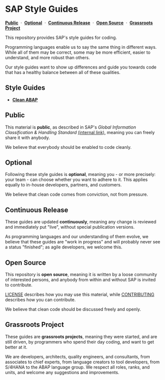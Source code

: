 # SAP Style Guides

[**Public**](#public)
&nbsp;·&nbsp;
[**Optional**](#optional)
&nbsp;·&nbsp;
[**Continuous Release**](#continuous-release)
&nbsp;·&nbsp;
[**Open Source**](#open-source)
&nbsp;·&nbsp;
[**Grassroots Project**](#grassroots-project)

This repository provides SAP's style guides for coding.

Programming languages enable us to say the same thing in different ways.
While all of them may be correct, some may be more efficient,
easier to understand, and more robust than others.

Our style guides want to show up differences and guide you
towards code that has a healthy balance between all of these qualities.

## Style Guides

- [**Clean ABAP**](guide/CleanABAP.md)

## Public

This material is **public**, as described in
SAP's _Global Information Classification & Handling Standard_
[(internal link)](https://wiki.wdf.sap.corp/wiki/pages/viewpage.action?pageId=1891700683),
meaning you can freely share it with anybody.

We believe that everybody should be enabled to code cleanly.

## Optional

Following these style guides is **optional**,
meaning you - or more precisely: your team -
can choose whether you want to adhere to it.
This applies equally to in-house developers, partners, and customers.

We believe that clean code comes from conviction, not from pressure.

## Continuous Release

These guides are updated **continuously**,
meaning any change is reviewed and immediately put "live",
without special publication versions.

As programming languages and our understanding of them evolve,
we believe that these guides are "work in progress"
and will probably never see a status "finished";
as agile developers, we welcome this.

## Open Source

This repository is **open source**,
meaning it is written by a loose community of interested persons,
and anybody from within and without SAP is invited to contribute.

[LICENSE](LICENSE) describes how you may use this material,
while [CONTRIBUTING](CONTRIBUTING.md) describes how you can contribute.

We believe that clean code should be discussed freely and openly.

## Grassroots Project

These guides are **grassroots projects**, meaning they were started,
and are still driven, by programmers who spend their day coding,
and want to get better at it.

We are developers, architects, quality engineers, and consultants,
from associates to chief experts,
from language creators to tool developers,
from S/4HANA to the ABAP language group.
We respect all roles, ranks, and units,
and welcome any suggestions and improvements.